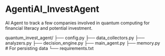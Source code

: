# AgentiAI_InvestAgent
AI Agent to track a few companies involved in quantum computing for financial literacy and potential investment.


quantum_invest_agent/
├── config.py
├── data_collectors.py
├── analyzers.py
├── decision_engine.py
├── main_agent.py
├── memory.py  # For persisting data
└── requirements.txt
